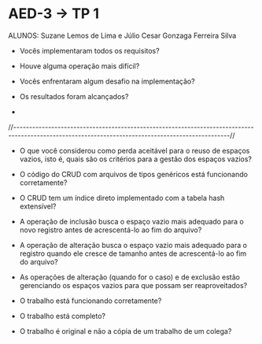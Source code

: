 # AED-3 -> TP 1
ALUNOS: Suzane Lemos de Lima e Júlio Cesar Gonzaga Ferreira Silva

- Vocês implementaram todos os requisitos?


- Houve alguma operação mais difícil?


- Vocês enfrentaram algum desafio na implementação?


- Os resultados foram alcançados?
- 

//--------------------------------------------------------------------------------------------------------------------------------------------------//
- O que você considerou como perda aceitável para o reuso de espaços vazios, isto é, quais são os critérios para a gestão dos espaços vazios?


- O código do CRUD com arquivos de tipos genéricos está funcionando corretamente?


- O CRUD tem um índice direto implementado com a tabela hash extensível?


- A operação de inclusão busca o espaço vazio mais adequado para o novo registro antes de acrescentá-lo ao fim do arquivo?


- A operação de alteração busca o espaço vazio mais adequado para o registro quando ele cresce de tamanho antes de acrescentá-lo ao fim do arquivo?


- As operações de alteração (quando for o caso) e de exclusão estão gerenciando os espaços vazios para que possam ser reaproveitados?


- O trabalho está funcionando corretamente?


- O trabalho está completo?


- O trabalho é original e não a cópia de um trabalho de um colega?
